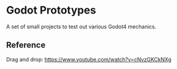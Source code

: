 # Godot Prototypes
A set of small projects to test out various Godot4 mechanics.

## Reference
Drag and drop: https://www.youtube.com/watch?v=cNvzGKCkNXg
